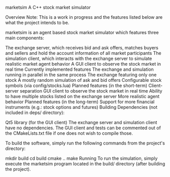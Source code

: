 marketsim
A C++ stock market simulator

Overview
Note: This is a work in progress and the features listed below are what the project intends to be.

marketsim is an agent based stock market simulator which features three main components:

The exchange server, which receives bid and ask offers, matches buyers and sellers and hold the account information of all market participants
The simulation client, which interacts with the exchange server to simulate realistic market agent behavior
A GUI client to observe the stock market in real time
Currently implemented features
The exchange and simulation running in parallel in the same process
The exchange featuring only one stock
A mostly random simulation of ask and bid offers
Configurable stock symbols (via config/stocks.lua)
Planned features (in the short-term)
Client-server separation
GUI client to observe the stock market in real time
Ability to have multiple stocks listed on the exchange server
More realistic agent behavior
Planned features (in the long-term)
Support for more financial instruments (e.g.: stock options and futures)
Building
Dependencies (not included in deps/ directory):

Qt5 library (for the GUI client)
The exchange server and simulation client have no dependencies. The GUI client and tests can be commented out of the CMakeLists.txt file if one does not wish to compile those.

To build the software, simply run the following commands from the project's directory:

mkdir build
cd build
cmake ..
make
Running
To run the simulation, simply execute the marketsim program located in the build/ directory (after building the project).
